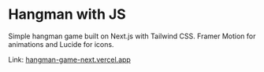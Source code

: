 # Hangman with JS

Simple hangman game built on Next.js with Tailwind CSS. Framer Motion for animations and Lucide for icons. 

Link: [hangman-game-next.vercel.app
](https://hangman-game-next.vercel.app/)

